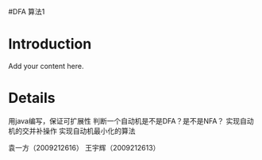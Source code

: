 #DFA 算法1

# Introduction #

Add your content here.


# Details #

用java编写，保证可扩展性
判断一个自动机是不是DFA？是不是NFA？
实现自动机的交并补操作
实现自动机最小化的算法

袁一方（2009212616）
王宇辉（2009212613）